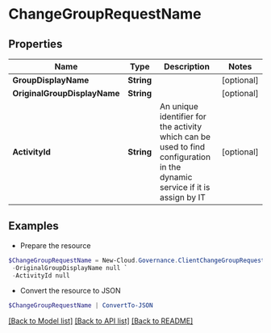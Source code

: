 # ChangeGroupRequestName
## Properties

Name | Type | Description | Notes
------------ | ------------- | ------------- | -------------
**GroupDisplayName** | **String** |  | [optional] 
**OriginalGroupDisplayName** | **String** |  | [optional] 
**ActivityId** | **String** | An unique identifier for the activity which can be used to find configuration in the dynamic service if it is assign by IT | [optional] 

## Examples

- Prepare the resource
```powershell
$ChangeGroupRequestName = New-Cloud.Governance.ClientChangeGroupRequestName  -GroupDisplayName null `
 -OriginalGroupDisplayName null `
 -ActivityId null
```

- Convert the resource to JSON
```powershell
$ChangeGroupRequestName | ConvertTo-JSON
```

[[Back to Model list]](../README.md#documentation-for-models) [[Back to API list]](../README.md#documentation-for-api-endpoints) [[Back to README]](../README.md)

